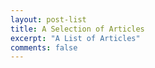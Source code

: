 ```yaml
---
layout: post-list
title: A Selection of Articles
excerpt: "A List of Articles"
comments: false
---
```

